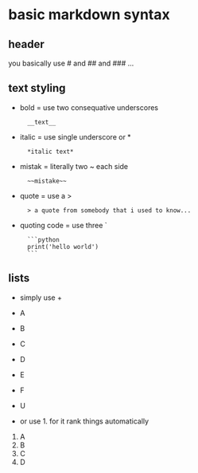 # basic markdown syntax
## header

you basically use # and ## and ### ...

## text styling

- bold = use two consequative underscores

        __text__

* italic = use single underscore or *

        *italic text*

+ mistak = literally two ~ each side

        ~~mistake~~

+ quote = use a >

        > a quote from somebody that i used to know...

+ quoting code = use three `
        
        ```python
        print('hello world')
        ```

## lists

+ simply use +

+ A
+ B
+ C
+ D
+ E
+ F
+ U

+ or use 1. for it rank things automatically

1. A
1. B
1. C
1. D